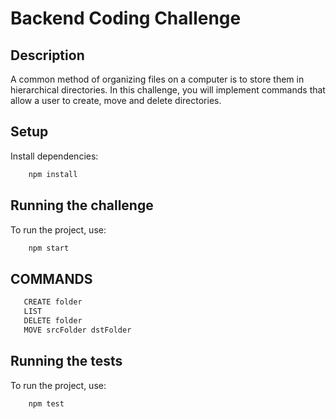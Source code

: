# Backend Coding Challenge

## Description 

A common method of organizing files on a computer is to store them in hierarchical directories. In this challenge, you will implement commands that allow a user to create, move and delete directories.

## Setup

Install dependencies:
```bash
    npm install
```

## Running the challenge

To run the project, use:
```bash
    npm start
```

## COMMANDS

```bash
   CREATE folder
   LIST
   DELETE folder
   MOVE srcFolder dstFolder
```

## Running the tests

To run the project, use:
```bash
    npm test
```